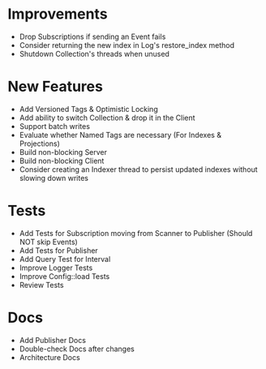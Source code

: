 # Improvements

- Drop Subscriptions if sending an Event fails
- Consider returning the new index in Log's restore_index method
- Shutdown Collection's threads when unused

# New Features

- Add Versioned Tags & Optimistic Locking
- Add ability to switch Collection & drop it in the Client
- Support batch writes
- Evaluate whether Named Tags are necessary (For Indexes & Projections)
- Build non-blocking Server
- Build non-blocking Client
- Consider creating an Indexer thread to persist updated indexes without slowing down writes

# Tests

- Add Tests for Subscription moving from Scanner to Publisher (Should NOT skip Events)
- Add Tests for Publisher
- Add Query Test for Interval
- Improve Logger Tests
- Improve Config::load Tests
- Review Tests

# Docs

- Add Publisher Docs
- Double-check Docs after changes
- Architecture Docs